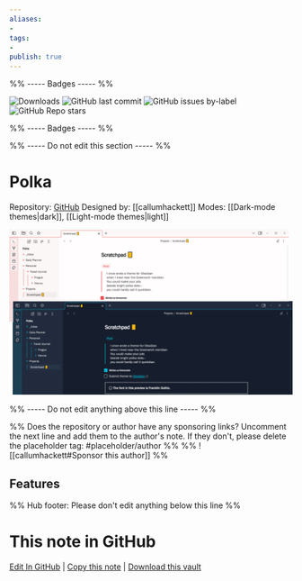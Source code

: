 ```yaml
---
aliases:
- 
tags: 
- 
publish: true
---
```


%% ----- Badges ----- %%

![Downloads](https://img.shields.io/badge/downloads-956-573E7A?style=for-the-badge&logo=)
![GitHub last commit](https://img.shields.io/github/last-commit/callumhackett/obsidian_polka_theme?color=573E7A&label=last%20update&logo=github&style=for-the-badge)
![GitHub issues by-label](https://img.shields.io/github/issues/callumhackett/obsidian_polka_theme/help%20wanted?color=573E7A&logo=github&style=for-the-badge) 
![GitHub Repo stars](https://img.shields.io/github/stars/callumhackett/obsidian_polka_theme?color=573E7A&logo=github&style=for-the-badge)

%% ----- Badges ----- %%

%% ----- Do not edit this section ----- %%

# Polka

Repository: [GitHub](https://github.com/callumhackett/obsidian_polka_theme)
Designed by: [[callumhackett]]
Modes: [[Dark-mode themes|dark]], [[Light-mode themes|light]]



![screenshot](https://github.com/callumhackett/obsidian_polka_theme/raw/main/polka.png)

%% ----- Do not edit anything above this line ----- %% 

%% Does the repository or author have any sponsoring links? Uncomment the next line and add them to the author's note. If they don't, please delete the placeholder tag: #placeholder/author %%
%% ![[callumhackett#Sponsor this author]] %%


## Features



%% Hub footer: Please don't edit anything below this line %%

# This note in GitHub

<span class="git-footer">[Edit In GitHub](https://github.dev/obsidian-community/obsidian-hub/blob/main/02%20-%20Community%20Expansions/02.05%20All%20Community%20Expansions/Themes/Polka.md "git-hub-edit-note") | [Copy this note](https://raw.githubusercontent.com/obsidian-community/obsidian-hub/main/02%20-%20Community%20Expansions/02.05%20All%20Community%20Expansions/Themes/Polka.md "git-hub-copy-note") | [Download this vault](https://github.com/obsidian-community/obsidian-hub/archive/refs/heads/main.zip "git-hub-download-vault") </span>
